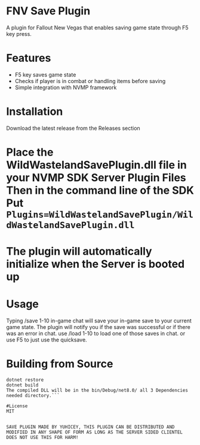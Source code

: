 # FNV Save Plugin
A plugin for Fallout New Vegas that enables saving game state through F5 key press.

# Features
-   F5 key saves game state
-   Checks if player is in combat or handling items before saving
-   Simple integration with NVMP framework

# Installation
Download the latest release from the Releases section

# Place the WildWastelandSavePlugin.dll file in your NVMP SDK Server Plugin Files Then in the command line of the SDK Put ```Plugins=WildWastelandSavePlugin/WildWastelandSavePlugin.dll```

# The plugin will automatically initialize when the Server is booted up

# Usage
Typing /save 1-10 in-game chat will save your in-game save to your current game state. The plugin will notify you if the save was successful or if there was an error in chat. use /load 1-10 to load one of those saves in chat. or use F5 to just use the quicksave. 

# Building from Source
```dotnet clean
dotnet restore
dotnet build
The compiled DLL will be in the bin/Debug/net8.0/ all 3 Dependencies needed directory.```

#License
MIT


SAVE PLUGIN MADE BY YUHICEY, THIS PLUGIN CAN BE DISTRIBUTED AND MODIFIED IN ANY SHAPE OF FORM AS LONG AS THE SERVER SIDED CLIENTEL DOES NOT USE THIS FOR HARM!
